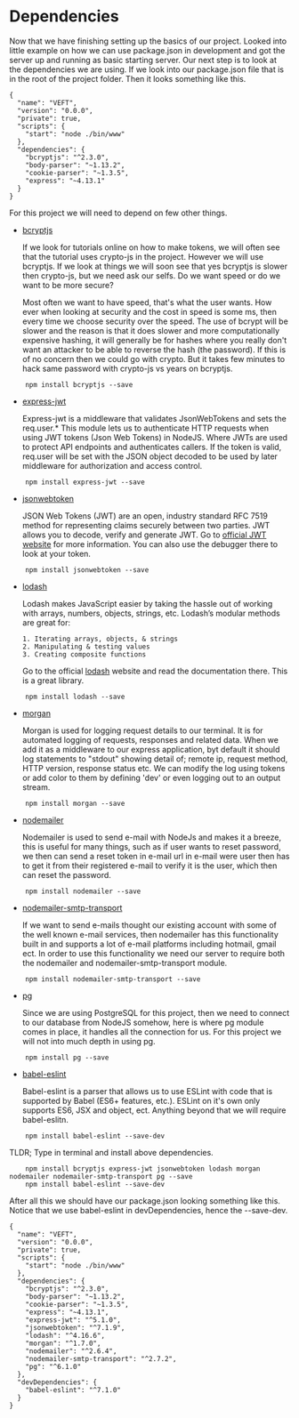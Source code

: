 # Dependencies
Now that we have finishing setting up the basics of our project. Looked into little example on how we can use package.json in development and got the server up and running as basic starting server. Our next step is to look at the dependencies we are using. If we look into our package.json file that is in the root of the project folder. Then it looks something like this. 


```
{
  "name": "VEFT",
  "version": "0.0.0",
  "private": true,
  "scripts": {
    "start": "node ./bin/www"
  },
  "dependencies": {
    "bcryptjs": "^2.3.0",
    "body-parser": "~1.13.2",
    "cookie-parser": "~1.3.5",
    "express": "~4.13.1"
  }
}
```
For this project we will need to depend on few other things.

*  [bcryptjs](https://www.npmjs.com/package/bcryptjs)
    
    If we look for tutorials online on how to make tokens, we will often see that the tutorial uses crypto-js in the project. However we will use bcryptjs. If we look at things we will soon see that yes bcryptjs is slower then crypto-js, but we need ask our selfs. Do we want speed or do we want to be more secure? 

    Most often we want to have speed, that's what the user wants. How ever when looking at security and the cost in speed is some ms, then every time we choose security over the speed. The use of bcrypt will be slower and the reason is that it does slower and more computationally expensive hashing, it will generally be for hashes where you really don't want an attacker to be able to reverse the hash (the password). If this is of no concern then we could go with crypto. But it takes few minutes to hack same password with crypto-js vs years on bcryptjs. 

```
    npm install bcryptjs --save
```


* [express-jwt](https://github.com/auth0/express-jwt)

    Express-jwt is a middleware that validates JsonWebTokens and sets the req.user.* 
    This module lets us to authenticate HTTP requests when using JWT tokens (Json Web Tokens) in NodeJS. Where JWTs are used to protect API endpoints and authenticates callers. If the token is valid, req.user will be set with the JSON object decoded to be used by later middleware for authorization and access control.  

```
    npm install express-jwt --save
```

* [jsonwebtoken](https://www.npmjs.com/package/jsonwebtoken)
  
    JSON Web Tokens (JWT) are an open, industry standard RFC 7519 method for representing claims securely between two parties. JWT allows you to decode, verify and generate JWT. Go to [official JWT website](https://jwt.io) for more information. You can also use the debugger there to look at your token. 

```
    npm install jsonwebtoken --save
```

* [lodash](https://lodash.com)

    Lodash makes JavaScript easier by taking the hassle out of working with arrays, numbers, objects, strings, etc. Lodash’s modular methods are great for:

      1. Iterating arrays, objects, & strings
      2. Manipulating & testing values
      3. Creating composite functions

    Go to the official [lodash](https://lodash.com) website and read the documentation there. This is a great library.

```
    npm install lodash --save
```

* [morgan](https://www.npmjs.com/package/morgan)

    Morgan is used for logging request details to our terminal. It is for automated logging of requests, responses and related data. When we add it as a middleware to our express application, byt default it should log statements to "stdout" showing detail of; remote ip, request method, HTTP version, response status etc. We can modify the log using tokens or add color to them by defining 'dev' or even logging out to an output stream. 


```
    npm install morgan --save
```

* [nodemailer](https://github.com/nodemailer/nodemailer)

    Nodemailer is used to send e-mail with NodeJs and makes it a breeze, this is useful for many things, such as if user wants to reset password, we then can send a reset token in e-mail url in e-mail were user then has to get it from their registered e-mail to verify it is the user, which then can reset the password. 

```
    npm install nodemailer --save
```

* [nodemailer-smtp-transport](https://github.com/nodemailer/nodemailer-smtp-transport)
  
    If we want to send e-mails thought our existing account with some of the well known e-mail services, then nodemailer has this functionality built in and supports a lot of e-mail platforms including hotmail, gmail ect. In order to use this functionality we need our server to require both the nodemailer and nodemailer-smtp-transport module.

```
    npm install nodemailer-smtp-transport --save
```

* [pg](https://www.npmjs.com/package/pg)

    Since we are using PostgreSQL for this project, then we need to connect to our database from NodeJS somehow, here is where pg module comes in place, it handles all the connection for us. For this project we will not into much depth in using pg.

```
    npm install pg --save
```

* [babel-eslint](https://www.npmjs.com/package/babel-eslint)
    
    Babel-eslint is a parser that allows us to use ESLint with code that is supported by Babel (ES6+ features, etc.). ESLint on it's own only supports ES6, JSX and object, ect. Anything beyond that we will require babel-eslitn.


```
    npm install babel-eslint --save-dev
```


TLDR; Type in terminal and install above dependencies.

```
    npm install bcryptjs express-jwt jsonwebtoken lodash morgan nodemailer nodemailer-smtp-transport pg --save
    npm install babel-eslint --save-dev
```

After all this we should have our package.json looking something like this. Notice that we use babel-eslint in devDependencies, hence the --save-dev.

```
{
  "name": "VEFT",
  "version": "0.0.0",
  "private": true,
  "scripts": {
    "start": "node ./bin/www"
  },
  "dependencies": {
    "bcryptjs": "^2.3.0",
    "body-parser": "~1.13.2",
    "cookie-parser": "~1.3.5",
    "express": "~4.13.1",
    "express-jwt": "^5.1.0",
    "jsonwebtoken": "^7.1.9",
    "lodash": "^4.16.6",
    "morgan": "^1.7.0",
    "nodemailer": "^2.6.4",
    "nodemailer-smtp-transport": "^2.7.2",
    "pg": "^6.1.0"
  },
  "devDependencies": {
    "babel-eslint": "^7.1.0"
  }
}
```

